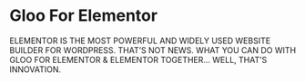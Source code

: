 # Gloo For Elementor
ELEMENTOR IS THE MOST POWERFUL AND WIDELY USED WEBSITE BUILDER FOR WORDPRESS. THAT’S NOT NEWS.
WHAT YOU CAN DO WITH GLOO FOR ELEMENTOR & ELEMENTOR TOGETHER… WELL, THAT’S INNOVATION.